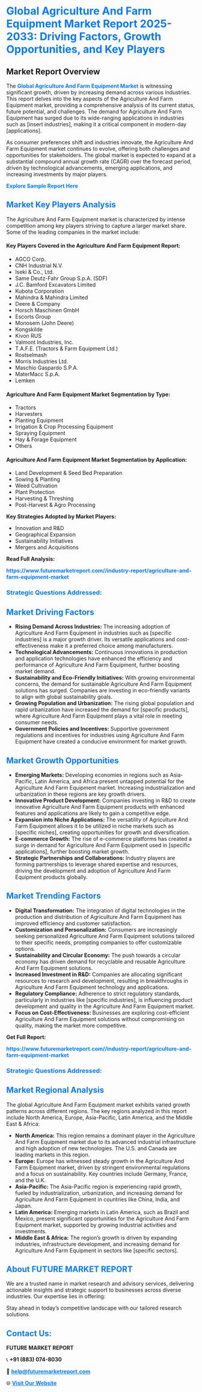<h1 style="color: #007BFF;">Global Agriculture And Farm Equipment Market Report 2025-2033: Driving Factors, Growth Opportunities, and Key Players</h1>

<section id="overview">
<h2>Market Report Overview</h2>
<p>The <a href="https://www.futuremarketreport.com//industry-report/agriculture-and-farm-equipment-market" style="color: #007BFF; text-decoration: none;"><strong>Global Agriculture And Farm Equipment Market</strong></a> is witnessing significant growth, driven by increasing demand across various industries. This report delves into the key aspects of the Agriculture And Farm Equipment market, providing a comprehensive analysis of its current status, future potential, and challenges. The demand for Agriculture And Farm Equipment has surged due to its wide-ranging applications in industries such as [insert industries], making it a critical component in modern-day [applications].</p>
<p>As consumer preferences shift and industries innovate, the Agriculture And Farm Equipment market continues to evolve, offering both challenges and opportunities for stakeholders. The global market is expected to expand at a substantial compound annual growth rate (CAGR) over the forecast period, driven by technological advancements, emerging applications, and increasing investments by major players.</p>
</section>

<section id="overview">
<p><a href="https://www.futuremarketreport.com//request-sample/reportId=45834" style="color: #007BFF; text-decoration: none;"><strong>Explore Sample Report Here</strong></a></p>
</section>

<section id="key-players">
<h2 style="color: #007BFF;">Market Key Players Analysis</h2>
<p>The Agriculture And Farm Equipment market is characterized by intense competition among key players striving to capture a larger market share. Some of the leading companies in the market include:</p>
<h4>Key Players Covered in the Agriculture And Farm Equipment Report:</h4>
<ul><li>AGCO Corp.</li><li>CNH Industrial N.V.</li><li>Iseki &amp; Co., Ltd.</li><li>Same Deutz-Fahr Group S.p.A. (SDF)</li><li>J.C. Bamford Excavators Limited</li><li>Kubota Corporation</li><li>Mahindra &amp; Mahindra Limited</li><li>Deere &amp; Company</li><li>Horsch Maschinen GmbH</li><li>Escorts Group</li><li>Monosem (John Deere)</li><li>Kongskilde</li><li>Kivon RUS</li><li>Valmont Industries, Inc.</li><li>T.A.F.E. (Tractors &amp; Farm Equipment Ltd.)</li><li>Rostselmash</li><li>Morris Industries Ltd.</li><li>Maschio Gaspardo S.P.A.</li><li>MaterMacc S.p.A.</li><li>Lemken</li></ul>
<h4>Agriculture And Farm Equipment Market Segmentation by Type:</h4>
<ul><li>Tractors</li><li>Harvesters</li><li>Planting Equipment</li><li>Irrigation &amp; Crop Processing Equipment</li><li>Spraying Equipment</li><li>Hay &amp; Forage Equipment</li><li>Others</li></ul>

<h4>Agriculture And Farm Equipment Market Segmentation by Application:</h4>
<ul><li>Land Development &amp; Seed Bed Preparation</li><li>Sowing &amp; Planting</li><li>Weed Cultivation</li><li>Plant Protection</li><li>Harvesting &amp; Threshing</li><li>Post-Harvest &amp; Agro Processing</li></ul>
<p><strong>Key Strategies Adopted by Market Players:</strong></p>
<ul>
<li>Innovation and R&D</li>
<li>Geographical Expansion</li>
<li>Sustainability Initiatives</li>
<li>Mergers and Acquisitions</li>
</ul>
</section>

<section>
<p><strong>Read Full Analysis: </strong></p><a href="https://www.futuremarketreport.com//industry-report/agriculture-and-farm-equipment-market" style="color: #007BFF; text-decoration: none;"><strong>https://www.futuremarketreport.com//industry-report/agriculture-and-farm-equipment-market</strong></a>
<h3 style="color: #007BFF;">Strategic Questions Addressed:</h3>
</section>

<section id="driving-factors">
<h2 style="color: #007BFF;">Market Driving Factors</h2>
<ul>
<li><strong>Rising Demand Across Industries:</strong> The increasing adoption of Agriculture And Farm Equipment in industries such as [specific industries] is a major growth driver. Its versatile applications and cost-effectiveness make it a preferred choice among manufacturers.</li>
<li><strong>Technological Advancements:</strong> Continuous innovations in production and application technologies have enhanced the efficiency and performance of Agriculture And Farm Equipment, further boosting market demand.</li>
<li><strong>Sustainability and Eco-Friendly Initiatives:</strong> With growing environmental concerns, the demand for sustainable Agriculture And Farm Equipment solutions has surged. Companies are investing in eco-friendly variants to align with global sustainability goals.</li>
<li><strong>Growing Population and Urbanization:</strong> The rising global population and rapid urbanization have increased the demand for [specific products], where Agriculture And Farm Equipment plays a vital role in meeting consumer needs.</li>
<li><strong>Government Policies and Incentives:</strong> Supportive government regulations and incentives for industries using Agriculture And Farm Equipment have created a conducive environment for market growth.</li>
</ul>
</section>

<section id="growth-opportunities">
<h2 style="color: #007BFF;">Market Growth Opportunities</h2>
<ul>
<li><strong>Emerging Markets:</strong> Developing economies in regions such as Asia-Pacific, Latin America, and Africa present untapped potential for the Agriculture And Farm Equipment market. Increasing industrialization and urbanization in these regions are key growth drivers.</li>
<li><strong>Innovative Product Development:</strong> Companies investing in R&D to create innovative Agriculture And Farm Equipment products with enhanced features and applications are likely to gain a competitive edge.</li>
<li><strong>Expansion into Niche Applications:</strong> The versatility of Agriculture And Farm Equipment allows it to be utilized in niche markets such as [specific niches], creating opportunities for growth and diversification.</li>
<li><strong>E-commerce Growth:</strong> The rise of e-commerce platforms has created a surge in demand for Agriculture And Farm Equipment used in [specific applications], further boosting market growth.</li>
<li><strong>Strategic Partnerships and Collaborations:</strong> Industry players are forming partnerships to leverage shared expertise and resources, driving the development and adoption of Agriculture And Farm Equipment products globally.</li>
</ul>
</section>

<section id="trending-factors">
<h2 style="color: #007BFF;">Market Trending Factors</h2>
<ul>
<li><strong>Digital Transformation:</strong> The integration of digital technologies in the production and distribution of Agriculture And Farm Equipment has improved efficiency and customer satisfaction.</li>
<li><strong>Customization and Personalization:</strong> Consumers are increasingly seeking personalized Agriculture And Farm Equipment solutions tailored to their specific needs, prompting companies to offer customizable options.</li>
<li><strong>Sustainability and Circular Economy:</strong> The push towards a circular economy has driven demand for recyclable and reusable Agriculture And Farm Equipment solutions.</li>
<li><strong>Increased Investment in R&D:</strong> Companies are allocating significant resources to research and development, resulting in breakthroughs in Agriculture And Farm Equipment technology and applications.</li>
<li><strong>Regulatory Compliance:</strong> Adherence to strict regulatory standards, particularly in industries like [specific industries], is influencing product development and quality in the Agriculture And Farm Equipment market.</li>
<li><strong>Focus on Cost-Effectiveness:</strong> Businesses are exploring cost-efficient Agriculture And Farm Equipment solutions without compromising on quality, making the market more competitive.</li>
</ul>
</section>

<section>
<p><strong>Get Full Report: </strong></p><a href="https://www.futuremarketreport.com//industry-report/agriculture-and-farm-equipment-market" style="color: #007BFF; text-decoration: none;"><strong>https://www.futuremarketreport.com//industry-report/agriculture-and-farm-equipment-market</strong></a>
<h3 style="color: #007BFF;">Strategic Questions Addressed:</h3>
</section>


<section id="regional-analysis">
<h2 style="color: #007BFF;">Market Regional Analysis</h2>
<p>The global Agriculture And Farm Equipment market exhibits varied growth patterns across different regions. The key regions analyzed in this report include North America, Europe, Asia-Pacific, Latin America, and the Middle East & Africa:</p>
<ul>
<li><strong>North America:</strong> This region remains a dominant player in the Agriculture And Farm Equipment market due to its advanced industrial infrastructure and high adoption of new technologies. The U.S. and Canada are leading markets in this region.</li>
<li><strong>Europe:</strong> Europe has witnessed steady growth in the Agriculture And Farm Equipment market, driven by stringent environmental regulations and a focus on sustainability. Key countries include Germany, France, and the U.K.</li>
<li><strong>Asia-Pacific:</strong> The Asia-Pacific region is experiencing rapid growth, fueled by industrialization, urbanization, and increasing demand for Agriculture And Farm Equipment in countries like China, India, and Japan.</li>
<li><strong>Latin America:</strong> Emerging markets in Latin America, such as Brazil and Mexico, present significant opportunities for the Agriculture And Farm Equipment market, supported by growing industrial activities and investments.</li>
<li><strong>Middle East & Africa:</strong> The region’s growth is driven by expanding industries, infrastructure development, and increasing demand for Agriculture And Farm Equipment in sectors like [specific sectors].</li>
</ul>
</section>

<footer>
<h2 style="color: #007BFF;">About FUTURE MARKET REPORT</h2>
<p>We are a trusted name in market research and advisory services, delivering actionable insights and strategic support to businesses across diverse industries. Our expertise lies in offering:</p>

<p>Stay ahead in today’s competitive landscape with our tailored research solutions.</p>

<h2 style="color: #007BFF;">Contact Us:</h2>
<p><strong>FUTURE MARKET REPORT</strong></p>
<p>📞 <strong>+91 (883) 074-8030</strong></p>
<p>📧 <strong><a href="mailto:help@futuremarketreport.com" style="color: #007BFF;">help@futuremarketreport.com</a></strong></p>
<p>🌐 <strong><a href="https://www.futuremarketreport.com/" style="color: #007BFF;">Visit Our Website</a></strong></p>
</footer>